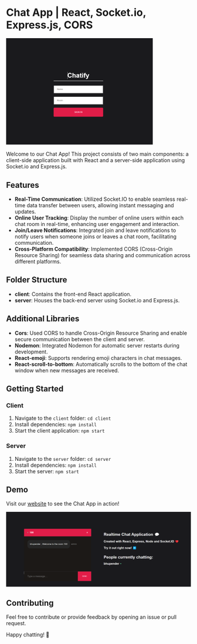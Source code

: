 # Chat App | React, Socket.io, Express.js, CORS

<img src="https://github.com/Bhupender2/chat-app/blob/main/client/src/images/chatapp2image.png" width="400" alt="chat-demo">

Welcome to our Chat App! This project consists of two main components: a client-side application built with React and a server-side application using Socket.io and Express.js.

## Features

- **Real-Time Communication**: Utilized Socket.IO to enable seamless real-time data transfer between users, allowing instant messaging and updates.
- **Online User Tracking**: Display the number of online users within each chat room in real-time, enhancing user engagement and interaction.
- **Join/Leave Notifications**: Integrated join and leave notifications to notify users when someone joins or leaves a chat room, facilitating communication.
- **Cross-Platform Compatibility**: Implemented CORS (Cross-Origin Resource Sharing) for seamless data sharing and communication across different platforms.

## Folder Structure

- **client**: Contains the front-end React application.
- **server**: Houses the back-end server using Socket.io and Express.js.

## Additional Libraries

- **Cors**: Used CORS to handle Cross-Origin Resource Sharing and enable secure communication between the client and server.
- **Nodemon**: Integrated Nodemon for automatic server restarts during development.
- **React-emoji**: Supports rendering emoji characters in chat messages.
- **React-scroll-to-bottom**: Automatically scrolls to the bottom of the chat window when new messages are received.

## Getting Started

### Client

1. Navigate to the `client` folder: `cd client`
2. Install dependencies: `npm install`
3. Start the client application: `npm start`

### Server

1. Navigate to the `server` folder: `cd server`
2. Install dependencies: `npm install`
3. Start the server: `npm start`

## Demo

Visit our [website]([website_url_here](https://chat-app-five-teal.vercel.app/)) to see the Chat App in action!

![Chat App Demo](https://github.com/Bhupender2/chat-app/blob/main/client/src/images/chatapp1image.png)

## Contributing

Feel free to contribute or provide feedback by opening an issue or pull request.

Happy chatting! 🎉
